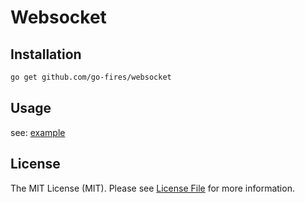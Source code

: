 # Websocket

## Installation

```bash
go get github.com/go-fires/websocket
```

## Usage

see: [example](_example)

## License

The MIT License (MIT). Please see [License File](LICENSE) for more information.